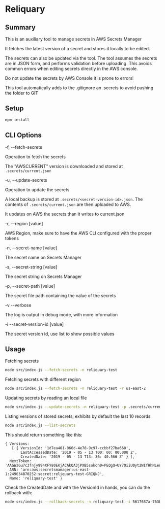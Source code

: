 # Reliquary

## Summary

This is an auxiliary tool to manage secrets in AWS Secrets Manager

It fetches the latest version of a secret and stores it locally to be edited.

The secrets can also be updated via the tool. The tool assumes the secrets are in JSON form, and performs validation before uploading. This avoids common errors when editing secrets directly in the AWS console.

Do not update the secrets by AWS Console it is prone to errors!

This tool automatically adds to the .gitignore an .secrets to avoid pushing the folder to GIT

## Setup
```sh
npm install
```

## CLI Options

-f, --fetch-secrets

Operation to fetch the secrets

The "AWSCURRENT" version is downloaded and stored at ` .secrets/current.json`


-u, --update-secrets

Operation to update the secrets

A local backup is stored at `.secrets/<secret-version-id>.json`. The contents of `.secrets/current.json` are then uploaded to AWS.

It updates on AWS the secrets than it writes to current.json

-r, --region [value]

AWS Region, make sure to have the AWS CLI configured with the proper tokens

-n, --secret-name [value]

The secret name on Secrets Manager

-s, --secret-string [value]

The secret string on Secrets Manager

-p, --secret-path [value]

The secret file path containing the value of the secrets

-v --verbose

The log is output in debug mode, with more information

-i --secret-version-id [value]

The secret version id, use list to show possible values

## Usage

Fetching secrets

```sh
node src/index.js --fetch-secrets -n reliquary-test
```

Fetching secrets with different region

```sh
node src/index.js --fetch-secrets -n reliquary-test -r us-east-2
```

Updating secrets by reading an local file

```sh
node src/index.js --update-secrets -n reliquary-test -p .secrets/current.json
```


Listing versions of stored secrets, exhibits by default the last 10 records

```sh
node src/index.js --list-secrets
```

This should return something like this:

```
{ Versions: 
   [ { VersionId: '1d7ea461-066d-4e78-9c97-ccbbf27ba660',
       LastAccessedDate: '2019 - 05 - 13 T00: 00: 00.000 Z',
       CreatedDate: '2019 - 05 - 13 T13: 36: 40.566 Z' } ],
  NextToken: 'AAGWzGu7c3fnjy994XFY80EKjACAkQA3jPXB5sokoh0+PEQgQ+UY7OiiU0yt2WIfHhNLenRUW7cy1X+okG6qkgsEBvqO3kxmm7tzq+awLyWUPVF4wbmXVYdxYHXyiMMzGlR884DfhX3uYJU35BAAAXTkB6pAu5c2U71zGAskNco34Ev1O7GBIPqV56qjBXpWp1n6AAIUDPxgdfz2CkzbN21ZPO48aHkA4OTAyZmriB26wTerot72pgLSS6ze+3RZzk0BdFU/jmXO54g3b/GQetQKBD2X2CCvUfu6zo92gaar',
  ARN: 'arn:aws:secretsmanager:us-east-1:249634870252:secret:reliquary-test-GRIQNJ',
  Name: 'reliquary-test' }
```

Check the CreatedDate and with the VersionId in hands, you can do the rollback with:

```bash
node src/index.js --rollback-secrets -n reliquary-test -i 5617687a-763b-4301-bb23-bda7dd49c3fe
```
